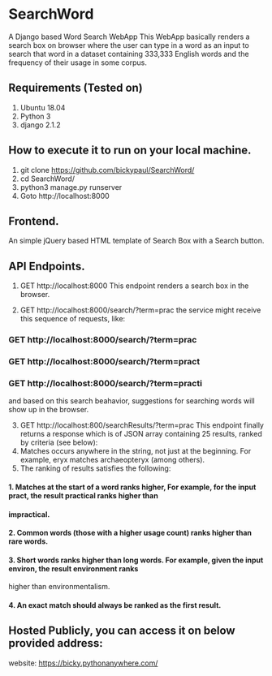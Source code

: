# SearchWord
A Django based Word Search WebApp
This WebApp basically renders a search box on browser where the user can type in a word as an input to search that word in a dataset containing 333,333 English words and the frequency of their usage in some corpus.

## Requirements (Tested on)
1. Ubuntu 18.04
2. Python 3
3. django 2.1.2

## How to execute it to run on your local machine.
1. git clone https://github.com/bickypaul/SearchWord/
2. cd SearchWord/
3. python3 manage.py runserver
4. Goto http://localhost:8000

## Frontend.
An simple jQuery based HTML template of Search Box with a Search button.

## API Endpoints.
1. GET http://localhost:8000
This endpoint renders a search box in the browser.

2. GET http://localhost:8000/search/?term=prac
the service might receive this sequence of requests, like:
  ### GET http://localhost:8000/search/?term=prac
  ### GET http://localhost:8000/search/?term=pract
  ### GET http://localhost:8000/search/?term=practi
and based on this search beahavior, suggestions for searching words will show up in the browser.

3. GET http://localhost:800/searchResults/?term=prac
This endpoint finally returns a response which is of JSON array containing 25 results, ranked by criteria (see below):
1. Matches occurs anywhere in the string, not just at the beginning. For example, eryx matches archaeopteryx (among others).
2. The ranking of results satisfies the following:
  #### 1. Matches at the start of a word ranks higher, For example, for the input pract, the result practical ranks higher than
  #### impractical.
  #### 2. Common words (those with a higher usage count) ranks higher than rare words.
  #### 3. Short words ranks higher than long words. For example, given the input environ, the result environment ranks
  higher than environmentalism.
  #### 4. An exact match should always be ranked as the first result.

## Hosted Publicly, you can access it on below provided address:
website: https://bicky.pythonanywhere.com/
